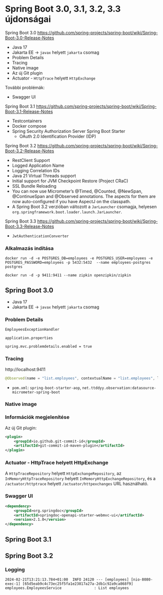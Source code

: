 # Spring Boot 3.0, 3.1, 3.2, 3.3 újdonságai

Spring Boot 3.0
https://github.com/spring-projects/spring-boot/wiki/Spring-Boot-3.0-Release-Notes

* Java 17
* Jakarta EE -> `javax` helyett `jakarta` csomag
* Problem Details
* Tracing
* Native image
* Az új Git plugin
* Actuator - `HttpTrace` helyett `HttpExchange`

További problémák:

* Swagger UI

Spring Boot 3.1
https://github.com/spring-projects/spring-boot/wiki/Spring-Boot-3.1-Release-Notes

* Testcontainers
* Docker compose
* Spring Security Authorization Server Spring Boot Starter
    * OAuth 2.0 Identification Provider (IDP)

Spring Boot 3.2
https://github.com/spring-projects/spring-boot/wiki/Spring-Boot-3.2-Release-Notes

* RestClient Support
* Logged Application Name
* Logging Correlation IDs
* Java 21 Virtual Threads support
* Initial support for JVM Checkpoint Restore (Project CRaC)
* SSL Bundle Reloading
* You can now use Micrometer’s @Timed, @Counted, @NewSpan, @ContinueSpan and @Observed annotations. The aspects for them are now auto-configured if you have AspectJ on the classpath.
* A Spring Boot 3.2 verzióban változott a `JarLauncher` csomagja, helyesen
  `org.springframework.boot.loader.launch.JarLauncher`.

Spring Boot 3.3
https://github.com/spring-projects/spring-boot/wiki/Spring-Boot-3.3-Release-Notes

* `JwtAuthenticationConverter`

### Alkalmazás indítása

```shell
docker run -d -e POSTGRES_DB=employees -e POSTGRES_USER=employees -e POSTGRES_PASSWORD=employees -p 5432:5432  --name employees-postgres postgres
```

```
docker run -d -p 9411:9411 --name zipkin openzipkin/zipkin
```

## Spring Boot 3.0

* Java 17
* Jakarta EE -> `javax` helyett `jakarta` csomag


### Problem Details

`EmployeesExceptionHandler`

`application.properties`

```properties
spring.mvc.problemdetails.enabled = true
```

### Tracing

http://localhost:9411

```java
@Observed(name = "list.employees", contextualName = "list.employees", lowCardinalityKeyValues = {"framework", "spring"})
```

* `pom.xml`: `spring-boot-starter-aop`, `net.ttddyy.observation:datasource-micrometer-spring-boot`

### Native image

### Információk megjelenítése

Az új Git plugin:

```xml
<plugin>
    <groupId>io.github.git-commit-id</groupId>
    <artifactId>git-commit-id-maven-plugin</artifactId>
</plugin>
```



### Actuator - HttpTrace helyett HttpExchange

A `HttpTraceRepository` helyett `HttpExchangeRepository`, 
az `InMemoryHttpTraceRepository` helyett `InMemoryHttpExchangeRepository`,
és a `/actuator/httptrace` helyett `/actuator/httpexchanges` URL használható.

### Swagger UI

```xml
<dependency>
    <groupId>org.springdoc</groupId>
    <artifactId>springdoc-openapi-starter-webmvc-ui</artifactId>
    <version>2.1.0</version>
</dependency>
```

## Spring Boot 3.1

## Spring Boot 3.2

### Logging

```plain
2024-02-21T13:21:13.784+01:00  INFO 24120 --- [employees] [nio-8080-exec-1] [65d5eab9c4c73ec25f5fa1e23817a27a-2db1c92a9ca868f9] employees.EmployeesService               : List employees
``````
